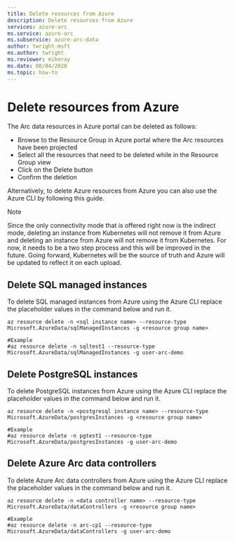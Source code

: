 ```yaml
---
title: Delete resources from Azure
description: Delete resources from Azure
services: azure-arc
ms.service: azure-arc
ms.subservice: azure-arc-data
author: twright-msft
ms.author: twright
ms.reviewer: mikeray
ms.date: 08/04/2020
ms.topic: how-to
---
```


# Delete resources from Azure

The Arc data resources in Azure portal can be deleted as follows:

- Browse to the Resource Group in Azure portal where the Arc resources have been projected
- Select all the resources that need to be deleted while in the Resource Group view
- Click on the Delete button
- Confirm the deletion


Alternatively, to delete Azure resources from Azure you can also use the Azure CLI by following this guide.

> [!NOTE]
>  Since the only connectivity mode that is offered right now is the indirect mode, deleting an instance from Kubernetes will not remove it from Azure and deleting an instance from Azure will not remove it from Kubernetes.  For now, it needs to be a two step process and this will be improved in the future.  Going forward, Kubernetes will be the source of truth and Azure will be updated to reflect it on each upload.

## Delete SQL managed instances

To delete SQL managed instances from Azure using the Azure CLI replace the placeholder values in the command below and run it.

```console
az resource delete -n <sql instance name> --resource-type Microsoft.AzureData/sqlManagedInstances -g <resource group name>

#Example
#az resource delete -n sqltest1 --resource-type Microsoft.AzureData/sqlManagedInstances -g user-arc-demo
```

## Delete PostgreSQL instances

To delete PostgreSQL  instances from Azure using the Azure CLI replace the placeholder values in the command below and run it.

```console
az resource delete -n <postgresql instance name> --resource-type Microsoft.AzureData/postgresInstances -g <resource group name>

#Example
#az resource delete -n pgtest1 --resource-type Microsoft.AzureData/postgresInstances -g user-arc-demo
```

## Delete Azure Arc data controllers

To delete Azure Arc data controllers from Azure using the Azure CLI replace the placeholder values in the command below and run it.

```console
az resource delete -n <data controller name> --resource-type Microsoft.AzureData/dataControllers -g <resource group name>

#Example
#az resource delete -n arc-cp1 --resource-type Microsoft.AzureData/dataControllers -g user-arc-demo
```
